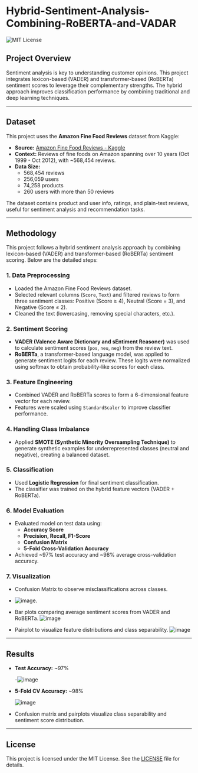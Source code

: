 # Hybrid-Sentiment-Analysis-Combining-RoBERTA-and-VADAR

![MIT License](https://img.shields.io/badge/License-MIT-green.svg)

## Project Overview

Sentiment analysis is key to understanding customer opinions. This project integrates lexicon-based (VADER) and transformer-based (RoBERTa) sentiment scores to leverage their complementary strengths. The hybrid approach improves classification performance by combining traditional and deep learning techniques.

---

## Dataset

This project uses the **Amazon Fine Food Reviews** dataset from Kaggle:

- **Source:** [Amazon Fine Food Reviews - Kaggle](https://www.kaggle.com/datasets/snap/amazon-fine-food-reviews)
- **Context:** Reviews of fine foods on Amazon spanning over 10 years (Oct 1999 - Oct 2012), with ~568,454 reviews.
- **Data Size:**  
  - 568,454 reviews  
  - 256,059 users  
  - 74,258 products  
  - 260 users with more than 50 reviews  

The dataset contains product and user info, ratings, and plain-text reviews, useful for sentiment analysis and recommendation tasks.

---

## Methodology

This project follows a hybrid sentiment analysis approach by combining lexicon-based (VADER) and transformer-based (RoBERTa) sentiment scoring. Below are the detailed steps:

### 1. Data Preprocessing
- Loaded the Amazon Fine Food Reviews dataset.
- Selected relevant columns (`Score`, `Text`) and filtered reviews to form three sentiment classes: Positive (Score ≥ 4), Neutral (Score = 3), and Negative (Score ≤ 2).
- Cleaned the text (lowercasing, removing special characters, etc.).

### 2. Sentiment Scoring
- **VADER (Valence Aware Dictionary and sEntiment Reasoner)** was used to calculate sentiment scores (`pos`, `neu`, `neg`) from the review text.
- **RoBERTa**, a transformer-based language model, was applied to generate sentiment logits for each review. These logits were normalized using softmax to obtain probability-like scores for each class.

### 3. Feature Engineering
- Combined VADER and RoBERTa scores to form a 6-dimensional feature vector for each review.
- Features were scaled using `StandardScaler` to improve classifier performance.

### 4. Handling Class Imbalance
- Applied **SMOTE (Synthetic Minority Oversampling Technique)** to generate synthetic examples for underrepresented classes (neutral and negative), creating a balanced dataset.

### 5. Classification
- Used **Logistic Regression** for final sentiment classification.
- The classifier was trained on the hybrid feature vectors (VADER + RoBERTa).

### 6. Model Evaluation
- Evaluated model on test data using:
  - **Accuracy Score**
  - **Precision, Recall, F1-Score**
  - **Confusion Matrix**
  - **5-Fold Cross-Validation Accuracy**
- Achieved ~97% test accuracy and ~98% average cross-validation accuracy.

### 7. Visualization
- Confusion Matrix to observe misclassifications across classes.
-  ![image](https://github.com/user-attachments/assets/448f0f87-54fa-446e-919b-21275d96153d).

                    
  
- Bar plots comparing average sentiment scores from VADER and RoBERTa.
  ![image](https://github.com/user-attachments/assets/8bbfa6a9-429c-49a9-9713-a62fe749eaa9)
  
- Pairplot to visualize feature distributions and class separability.
 ![image](https://github.com/user-attachments/assets/aefab2b9-8cb8-431b-8760-2e9f10a7fbaa)

---

## Results

- **Test Accuracy:** ~97%
  
  -![image](https://github.com/user-attachments/assets/bd9eb025-4cfb-429b-b93a-3036c6e7e490)

- **5-Fold CV Accuracy:** ~98%
  
  ![image](https://github.com/user-attachments/assets/361cec44-e261-48bb-9f5a-af9eee9c8835)

- Confusion matrix and pairplots visualize class separability and sentiment score distribution.

 

  


---


## License

This project is licensed under the MIT License. See the [LICENSE](https://github.com/Jaycee-404/Hybrid-Sentiment-Analysis-using-RoBERTA-and-VADAR/blob/main/LICENSE) file for details.
